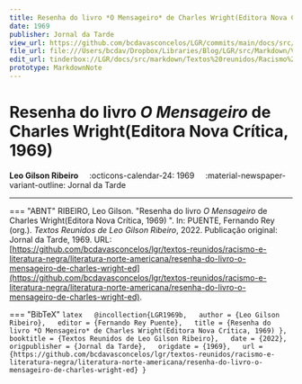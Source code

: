 ```yaml
---
title: Resenha do livro *O Mensageiro* de Charles Wright(Editora Nova Crítica, 1969) 
date: 1969
publisher: Jornal da Tarde
view_url: https://github.com/bcdavasconcelos/LGR/commits/main/docs/src/markdown/textos-reunidos/racismo-e-literatura-negra/literatura-norte-americana/resenha-do-livro-o-mensageiro-de-charles-wright-ed.md
file_url: file:///Users/bcdav/Dropbox/Libraries/Blog/LGR/src/Markdown/Vol%201/Literatura%20Norte-americana/Resenha%20do%20livro%20*O%20Mensageiro*%20de%20Charles%20Wright(Editora%20Nova%20Cri%CC%81tica,%201969)%20.md
edit_url: tinderbox://LGR/docs/src/markdown/Textos%20reunidos/Racismo%20e%20literatura%20negra/Literatura%20Norte-americana?view=outline+select=1658628319
prototype: MarkdownNote
---
```


# Resenha do livro *O Mensageiro* de Charles Wright(Editora Nova Crítica, 1969) 

__Leo Gilson Ribeiro__ &nbsp;&nbsp;&nbsp; :octicons-calendar-24: 1969 &nbsp;&nbsp;&nbsp; :material-newspaper-variant-outline: Jornal da Tarde  

---

  




=== "ABNT"
    RIBEIRO, Leo Gilson. "Resenha do livro *O Mensageiro* de Charles Wright(Editora Nova Crítica, 1969) ". In: PUENTE, Fernando Rey (org.). _Textos Reunidos de Leo Gilson Ribeiro_, 2022. Publicação original: Jornal da Tarde, 1969.  URL: [https://github.com/bcdavasconcelos/lgr/textos-reunidos/racismo-e-literatura-negra/literatura-norte-americana/resenha-do-livro-o-mensageiro-de-charles-wright-ed](https://github.com/bcdavasconcelos/lgr/textos-reunidos/racismo-e-literatura-negra/literatura-norte-americana/resenha-do-livro-o-mensageiro-de-charles-wright-ed).  

=== "BibTeX"
    ```latex  
    @incollection{LGR1969b,  
    author = {Leo Gilson Ribeiro},  
    editor = {Fernando Rey Puente},  
    title = {Resenha do livro *O Mensageiro* de Charles Wright(Editora Nova Crítica, 1969) },  
    booktitle = {Textos Reunidos de Leo Gilson Ribeiro},  
    date = {2022},
    origpublisher = {Jornal da Tarde},  
    origdate = {1969},  
    url = {https://github.com/bcdavasconcelos/lgr/textos-reunidos/racismo-e-literatura-negra/literatura-norte-americana/resenha-do-livro-o-mensageiro-de-charles-wright-ed}
    }
    ```
